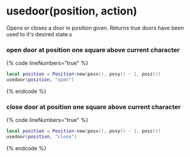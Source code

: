# usedoor(position, action)

Opens or closes a door in position given. Returns true doors have been used to it's desired state.s

### open door at position one square above current character
{% code lineNumbers="true" %}
```lua
local position = Position:new(posx(), posy() - 1, posz())
usedoor(position, "open")   
```
{% endcode %}

### close door at position one square above current character
{% code lineNumbers="true" %}
```lua
local position = Position:new(posx(), posy() - 1, posz())
usedoor(position, "close")   
```
{% endcode %}

